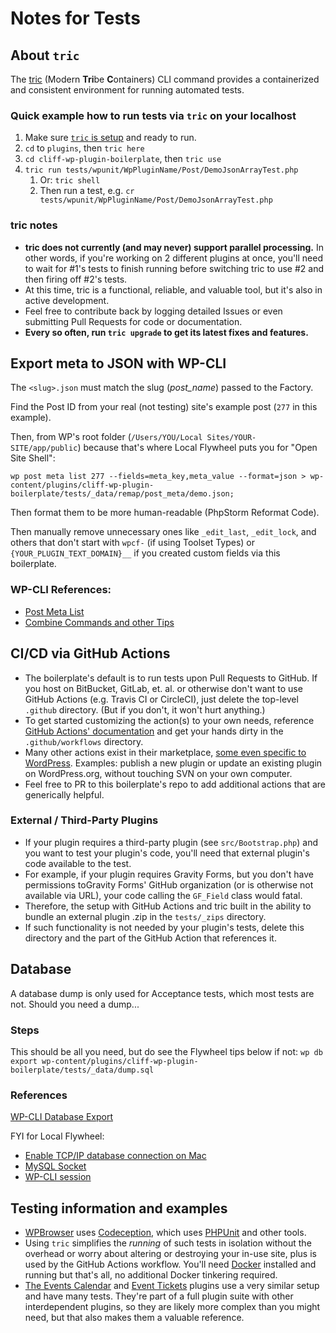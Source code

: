 # Notes for Tests

## About `tric`

The [tric](https://github.com/moderntribe/tric) (Modern **Tri**be **C**ontainers) CLI command provides a containerized and consistent environment for running automated tests.

### Quick example how to run tests via `tric` on your localhost

1. Make sure [`tric` is setup](https://github.com/moderntribe/tric/blob/main/docs/setup.md) and ready to run.
1. `cd` to `plugins`, then `tric here`
1. `cd cliff-wp-plugin-boilerplate`, then `tric use`
1. `tric run tests/wpunit/WpPluginName/Post/DemoJsonArrayTest.php`
    1. Or: `tric shell`
    1. Then run a test, e.g. `cr tests/wpunit/WpPluginName/Post/DemoJsonArrayTest.php`

### tric notes

* **tric does not currently (and may never) support parallel processing.** In other words, if you're working on 2 different plugins at once, you'll need to wait for #1's tests to finish running before switching tric to use #2 and then firing off #2's tests.
* At this time, tric is a functional, reliable, and valuable tool, but it's also in active development.
* Feel free to contribute back by logging detailed Issues or even submitting Pull Requests for code or documentation.
* **Every so often, run `tric upgrade` to get its latest fixes and features.**

## Export meta to JSON with WP-CLI

The `<slug>.json` must match the slug (*post_name*) passed to the Factory.

Find the Post ID from your real (not testing) site's example post (`277` in this example).

Then, from WP's root folder (`/Users/YOU/Local Sites/YOUR-SITE/app/public`) because that's where Local Flywheel puts you for "Open Site Shell":

```
wp post meta list 277 --fields=meta_key,meta_value --format=json > wp-content/plugins/cliff-wp-plugin-boilerplate/tests/_data/remap/post_meta/demo.json;
```

Then format them to be more human-readable (PhpStorm Reformat Code).

Then manually remove unnecessary ones like `_edit_last`, `_edit_lock`, and others that don't start with `wpcf-` (if using Toolset Types) or `{YOUR_PLUGIN_TEXT_DOMAIN}__` if you created custom fields via this boilerplate.

### WP-CLI References:

* [Post Meta List](https://developer.wordpress.org/cli/commands/post/meta/list/)
* [Combine Commands and other Tips](https://make.wordpress.org/cli/handbook/references/shell-friends/)

## CI/CD via GitHub Actions

* The boilerplate's default is to run tests upon Pull Requests to GitHub. If you host on BitBucket, GitLab, et. al. or otherwise don't want to use GitHub Actions (e.g. Travis CI or CircleCI), just delete the top-level `.github` directory. (But if you don't, it won't hurt anything.)
* To get started customizing the action(s) to your own needs, reference [GitHub Actions' documentation](https://docs.github.com/free-pro-team@latest/actions) and get your hands dirty in the `.github/workflows` directory.
* Many other actions exist in their marketplace, [some even specific to WordPress](https://github.com/marketplace?utf8=%E2%9C%93&type=actions&query=wordpress). Examples: publish a new plugin or update an existing plugin on WordPress.org, without touching SVN on your own computer.
* Feel free to PR to this boilerplate's repo to add additional actions that are generically helpful.

### External / Third-Party Plugins

* If your plugin requires a third-party plugin (see `src/Bootstrap.php`) and you want to test your plugin's code, you'll need that external plugin's code available to the test.
* For example, if your plugin requires Gravity Forms, but you don't have permissions toGravity Forms' GitHub organization (or is otherwise not available via URL), your code calling the `GF_Field` class would fatal.
* Therefore, the setup with GitHub Actions and tric built in the ability to bundle an external plugin .zip in the `tests/_zips` directory.
* If such functionality is not needed by your plugin's tests, delete this directory and the part of the GitHub Action that references it.

## Database

A database dump is only used for Acceptance tests, which most tests are not. Should you need a dump...

### Steps

This should be all you need, but do see the Flywheel tips below if not: `wp db export wp-content/plugins/cliff-wp-plugin-boilerplate/tests/_data/dump.sql`

### References

[WP-CLI Database Export](https://developer.wordpress.org/cli/commands/db/export/)

FYI for Local Flywheel:

* [Enable TCP/IP database connection on Mac](https://localwp.com/community/t/how-can-i-connect-to-mysql-using-tcp-ip-rather-than-a-socket-on-macos-linux/21220)
* [MySQL Socket](https://localwp.com/community/t/local-5-2-4-cant-connect-to-local-mysql-server-through-socket-macos/17420/14)
* [WP-CLI session](https://localwp.com/community/t/open-site-shell-no-longer-works/22984)

## Testing information and examples

* [WPBrowser](https://wpbrowser.wptestkit.dev/) uses [Codeception](https://codeception.com/for/wordpress), which uses [PHPUnit](https://phpunit.de/) and other tools.
* Using `tric` simplifies the _running_ of such tests in isolation without the overhead or worry about altering or destroying your in-use site, plus is used by the GitHub Actions workflow. You'll need [Docker](https://www.docker.com/products/docker-desktop) installed and running but that's all, no additional Docker tinkering required.
* [The Events Calendar](https://github.com/moderntribe/the-events-calendar/tree/master/tests) and [Event Tickets](https://github.com/moderntribe/event-tickets/tree/master/tests) plugins use a very similar setup and have many tests. They're part of a full plugin suite with other interdependent plugins, so they are likely more complex than you might need, but that also makes them a valuable reference.

